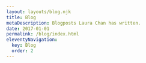 ```yaml
---
layout: layouts/blog.njk
title: Blog
metaDescription: Blogposts Laura Chan has written.
date: 2017-01-01
permalink: /blog/index.html
eleventyNavigation:
  key: Blog
  order: 2
---
```

